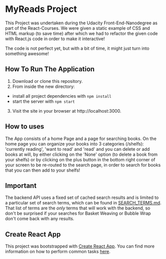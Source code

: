 # MyReads Project

This Project was undertaken during the Udacity Front-End-Nanodegree as part of the React-Courses.
We were given a static example of CSS and HTML markup (to save time) after which we had to refactor the given code with React.js code in order to make it interactive!

The code is not perfect yet, but with a bit of time, it might just turn into something awesome!

## How To Run The Application

1. Download or clone this repository.
2. From inside the new directory:
- install all project dependencies with `npm install`
- start the server with `npm start`
3. Visit the site in your browser at http://localhost:3000.

## How to uses

The App consists of a home Page and a page for searching books. On the home page you can organize your books into 3 categories (/shelfs): 'currently reading', 'want to read' and 'read' and you can delete or add books at will, by either clicking on the 'None' option (to delete a book from your shelfs) or by clicking on the plus button in the bottom right corner of your screen to be re-routed to the search page, in order to search for books that you can then add to your shelfs!

## Important
The backend API uses a fixed set of cached search results and is limited to a particular set of search terms, which can be found in [SEARCH_TERMS.md](SEARCH_TERMS.md). That list of terms are the _only_ terms that will work with the backend, so don't be surprised if your searches for Basket Weaving or Bubble Wrap don't come back with any results.

## Create React App

This project was bootstrapped with [Create React App](https://github.com/facebookincubator/create-react-app). You can find more information on how to perform common tasks [here](https://github.com/facebookincubator/create-react-app/blob/master/packages/react-scripts/template/README.md).
